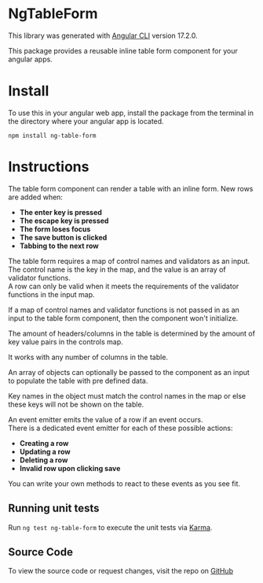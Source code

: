# NgTableForm

This library was generated with [Angular CLI](https://github.com/angular/angular-cli) version 17.2.0.

This package provides a reusable inline table form component for your angular apps.

# Install
To use this in your angular web app, install the package from the terminal in the directory where your angular app is located.

`npm install ng-table-form`

# Instructions

The table form component can render a table with an inline form.
New rows are added when:<br />
<ul>
    <li><strong>The enter key is pressed</strong></li>
    <li><strong>The escape key is pressed</strong></li>
    <li><strong>The form loses focus</strong></li>
    <li><strong>The save button is clicked</strong></li>
    <li><strong>Tabbing to the next row</strong></li>
</ul>

The table form requires a map of control names and validators as an input.<br />
The control name is the key in the map, and the value is an array of validator functions.<br/>
A row can only be valid when it meets the requirements of the validator functions in the input map.

If a map of control names and validator functions is not passed in as an input to the table form component, then the component won't initialize.

The amount of headers/columns in the table is determined by the amount of key value pairs in the controls map.

It works with any number of columns in the table.


An array of objects can optionally be passed to the component as an input to populate the table with pre defined data.<br/>

Key names in the object must match the control names in the map or else these keys will not be shown on the table.

An event emitter emits the value of a row if an event occurs.<br/>
There is a dedicated event emitter for each of these possible actions:<br/>
<ul>
    <li><strong>Creating a row</strong></li>
    <li><strong>Updating a row</strong></li>
    <li><strong>Deleting a row</strong></li>
    <li><strong>Invalid row upon clicking save</strong></li>
</ul>

You can write your own methods to react to these events as you see fit.<br/>
## Running unit tests

Run `ng test ng-table-form` to execute the unit tests via [Karma](https://karma-runner.github.io).

## Source Code

To view the source code or request changes, visit the repo on [GitHub](https://github.com/KyleHennessy/TableFormComponent)
